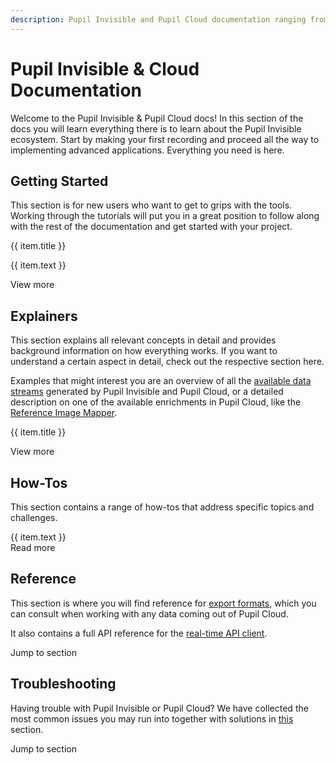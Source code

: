 ```yaml
---
description: Pupil Invisible and Pupil Cloud documentation ranging from getting started guides to explanations of advanced concepts, how-to guides, and references on export formats and APIs.
---
```

# Pupil Invisible & Cloud Documentation
Welcome to the Pupil Invisible & Pupil Cloud docs! In this section of the docs you will learn everything there is to learn about the Pupil Invisible ecosystem. Start by making your first recording and proceed all the way to implementing advanced applications. Everything you need is here.

## Getting Started
This section is for new users who want to get to grips with the tools. Working through the tutorials will put you in a great position to follow along with the rest of the documentation and get started with your project.

<div>
  <div class="grid grid-cols-1 sm-grid-cols-2 md-grid-cols-3 lg-grid-cols-2 xl-grid-cols-3 gap-8">
    <div v-for="(item,index) in gettingStarted">
      <v-img class="rounded" style="margin-bottom:32px;" :src="require(`../media/invisible/overview-${index + 1}.jpg`)"></v-img>
      <p class="caption--1 font-weight-bold pb-3">{{ item.title }}</p>
      <p class="caption--1">
        {{ item.text }}
      </p>
    </div>
  </div>
</div>

<router-link class="underline" to="/invisible/getting-started/first-recording">View more</router-link>

<v-divider />

## Explainers
This section explains all relevant concepts in detail and provides background information on how everything works. If you want to understand a certain aspect in detail, check out the respective section here.

Examples that might interest you are an overview of all the [available data streams](/invisible/explainers/data-streams) generated by Pupil Invisible and Pupil Cloud, or a detailed description on one of the available enrichments in Pupil Cloud, like the [Reference Image Mapper](/invisible/explainers/enrichments/#reference-image-mapper).

<div class="pb-4">
  <v-btn
    v-for="(item,index) in explainers"
    :key="index"
    outline
    round
    color="primary"
    :to="item.link"
    style="font-weight:normal;border-color"
  >
    {{ item.title }}
  </v-btn>
</div>

<router-link class="underline" to="/invisible/explainers/basic-concepts/">View more</router-link>

<v-divider />

## How-Tos
This section contains a range of how-tos that address specific topics and challenges.

<div class="howto-container">
  <v-expansion-panel v-model="panel">
    <v-expansion-panel-content
      v-for="(item, index) in panelContent"
      :key="index"
      hide-actions
    >
      <template v-slot:header>
        <div class="flex">
          <div style="width:16px;margin-right:8px">{{ panel == index ? '-' : '+' }}</div>
          <span>{{ item.title }}</span>
        </div>
      </template>
      <v-card>
        <v-card-text class="pt-0 pl-5">
          <div class="pb-2">
            {{ item.text }}
          </div>
          <router-link class="underline" :to="item.link">Read more</router-link>
        </v-card-text>
      </v-card>
    </v-expansion-panel-content>
  </v-expansion-panel>
</div>

<v-divider />

## Reference
This section is where you will find reference for [export formats](/invisible/reference/export-formats), which you can consult when working with any data coming out of Pupil Cloud.

It also contains a full API reference for the [real-time API client](https://pupil-labs-realtime-api.readthedocs.io/en/latest/api/index.html).

<router-link class="underline" to="/invisible/reference/export-formats">Jump to section</router-link>

<v-divider />

## Troubleshooting
Having trouble with Pupil Invisible or Pupil Cloud? We have collected the most common issues you may run into together with solutions in [this](/invisible/troubleshooting) section.

<router-link class="underline" to="/invisible/troubleshooting">Jump to section</router-link>

<script>
export default {
  data() {
    return {
      panel: null,
      gettingStarted: [
        {
          title: "Make Your First Recording",
          text: "Using your Pupil Invisible for the first time? Follow the steps in this tutorial to get familiar with Pupil Invisible and make your first recording!",
        },
        {
          title: "Understand The Ecosystem",
          text: "The Pupil Invisible ecosystem contains a range of tools that support you during data collection and data analysis. Learn more about all the tools available to power your eye tracking research!",
        },
        {
          title: "Analyse Recordings in Pupil Cloud",
          text: "This guide shows you how to go from newly uploaded Pupil Invisible recordings to enriched data ready for analysis and download using Pupil Cloud.",
        }
      ],
      panelContent: [
        {
          title: "Introduction to the Real-Time API",
          text: "All data generated by Pupil Invisible is accessible to developers in real-time via our Real-Time API. Follow this how-to article to learn how to use the Real-Time API with our Python client.",
          link: "/invisible/how-tos/integrate-with-the-real-time-api/introduction/",
        },
        {
          title: "Monitor your Data Collection in Real-Time",
          text: "All data generated by Pupil Invisible can be monitored in real-time using the Pupil Invisible Monitor app. To access the app simply visit pi.local in your browser while being connected to the same WiFi network as your Companion Device.",
          link: "/invisible/how-tos/data-collection-with-the-companion-app/monitor-your-data-collection-in-real-time",
        },
        {
          title: "Exchange the Lenses of Pupil Invisible glasses",
          text: "You can easily change the lenses of your Pupil Invisible glasses. You can swap to the shaded lenses (included with every Pupil Invisible system) or if you purchased the accessory prescription lens kit.",
          link: "/invisible/how-tos/pupil-invisible-glasses/exchange-lenses",
        }
      ],
      explainers: [
        {
          title: "Data Streams",
          link: "",
        },
        {
          title: "Templates",
          link: "",
        },
        {
          title: "Enrichments",
          link: "",
        },
        {
          title: "Fixations",
          link: "",
        },
        {
          title: "Workspaces",
          link: "",
        },
        {
          title: "Blinks",
          link: "",
        }
      ]
    };
  },
}
</script>
